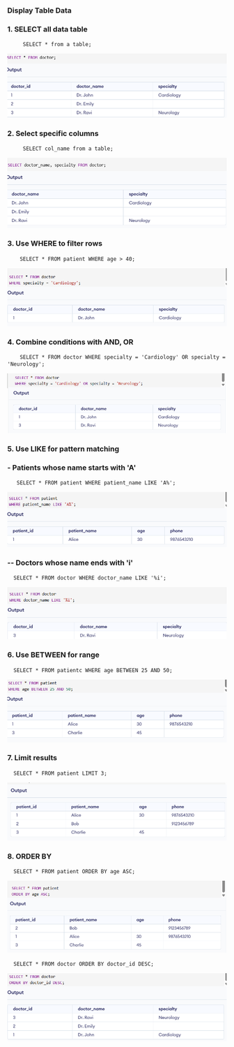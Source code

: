 ### Display Table Data
### 1. SELECT all data  table
         SELECT * from a table;
![image alt](https://github.com/Dharanish-24/Day03_Sql_Internship/blob/main/Screenshot%202025-06-26%20155450.png)
### 2. Select specific columns
         SELECT col_name from a table;
![image alt](https://github.com/Dharanish-24/Day03_Sql_Internship/blob/main/Screenshot%202025-06-26%20155537.png)
### 3. Use WHERE to filter rows
        SELECT * FROM patient WHERE age > 40;
![image alt](https://github.com/Dharanish-24/Day03_Sql_Internship/blob/main/Screenshot%202025-06-26%20155606.png)
### 4. Combine conditions with AND, OR
        SELECT * FROM doctor WHERE specialty = 'Cardiology' OR specialty = 'Neurology';
![image alt](https://github.com/Dharanish-24/Day03_Sql_Internship/blob/main/Screenshot%202025-06-26%20155635.png)
### 5. Use LIKE for pattern matching
### - Patients whose name starts with 'A'
       SELECT * FROM patient WHERE patient_name LIKE 'A%';
![image alt](https://github.com/Dharanish-24/Day03_Sql_Internship/blob/main/Screenshot%202025-06-26%20155708.png)
### -- Doctors whose name ends with 'i'
      SELECT * FROM doctor WHERE doctor_name LIKE '%i';
![image alt](https://github.com/Dharanish-24/Day03_Sql_Internship/blob/main/Screenshot%202025-06-26%20155733.png)
### 6. Use BETWEEN for range
      SELECT * FROM patientc WHERE age BETWEEN 25 AND 50;
![image alt](https://github.com/Dharanish-24/Day03_Sql_Internship/blob/main/Screenshot%202025-06-26%20155757.png)
### 7. Limit results 
      SELECT * FROM patient LIMIT 3;
![image alt](https://github.com/Dharanish-24/Day03_Sql_Internship/blob/main/Screenshot%202025-06-26%20155827.png)
### 8. ORDER BY
      SELECT * FROM patient ORDER BY age ASC;
![image alt](https://github.com/Dharanish-24/Day03_Sql_Internship/blob/main/Screenshot%202025-06-26%20155917.png)
         
      SELECT * FROM doctor ORDER BY doctor_id DESC;
![image alt](https://github.com/Dharanish-24/Day03_Sql_Internship/blob/main/Screenshot%202025-06-26%20160002.png)

